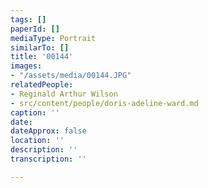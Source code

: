 ```yaml
---
tags: []
paperId: []
mediaType: Portrait
similarTo: []
title: '00144'
images:
- "/assets/media/00144.JPG"
relatedPeople:
- Reginald Arthur Wilson
- src/content/people/doris-adeline-ward.md
caption: ''
date: 
dateApprox: false
location: ''
description: ''
transcription: ''

---
```

